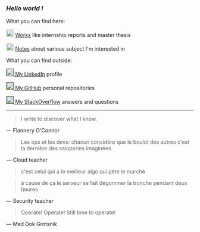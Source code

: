### *Hello world !*

What you can find here:

<img src="http://pngimg.com/uploads/book/book_PNG51027.png" height="20px"></img> [Works](works.html) like internship reports and master thesis

<img src="https://cdn.pixabay.com/photo/2012/04/16/11/48/note-35638_960_720.png" height="20px"></img> [Notes](notes.html) about various subject I'm interested in

What you can find outside:

<a href=""><img src="https://content.linkedin.com/content/dam/me/business/en-us/amp/brand-site/v2/bg/LI-Bug.svg.original.svg" height="20px"></img> My LinkedIn</a> profile

<a href=""><img src="https://github.githubassets.com/images/modules/logos_page/GitHub-Mark.png" height="20px"></img> My GitHub</a> personal repositories

<a href=""><img src="https://cdn.sstatic.net/Sites/stackoverflow/company/img/logos/so/so-icon.png?v=c78bd457575a" height="20px"></img> My StackOverflow</a> answers and questions

___
>  I write to discover what I know.

— Flannery O'Connor

> Les ops et les devs: chacun considère que le boulot des autres c'est la dernière des saloperies imaginées

— Cloud teacher

> c'est celui qui a le meilleur algo qui pète le marché

> à cause de ça le serveur se fait dégommer la tronche pendant deux heures

— Security teacher

>  Operate! Operate! Still time to operate!

— Mad Dok Grotsnik

<!--stackedit_data:
eyJoaXN0b3J5IjpbMTE3NDU2NjU3MCwtNTM0MTg5NTA3LDQwMz
cyMzUzOCwxNTM4OTAzMzAzLC01MjA4NjIzNTZdfQ==
-->